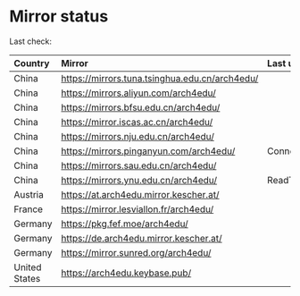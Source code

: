 <script src="./time.js"></script>
# Mirror status
Last check: <script type="text/javascript">localize(1673158983.5409026);</script>

|Country|Mirror|Last update|
|:------|:-----|:----------|
|China|https://mirrors.tuna.tsinghua.edu.cn/arch4edu/|<script type="text/javascript">localize(1673116340);</script>|
|China|https://mirrors.aliyun.com/arch4edu/|<script type="text/javascript">localize(1673073110);</script>|
|China|https://mirrors.bfsu.edu.cn/arch4edu/|<script type="text/javascript">localize(1673116340);</script>|
|China|https://mirror.iscas.ac.cn/arch4edu/|<script type="text/javascript">localize(1673116340);</script>|
|China|https://mirrors.nju.edu.cn/arch4edu/|<script type="text/javascript">localize(1673116340);</script>|
|China|https://mirrors.pinganyun.com/arch4edu/|ConnectTimeout|
|China|https://mirrors.sau.edu.cn/arch4edu/|<script type="text/javascript">localize(1671258899);</script>|
|China|https://mirrors.ynu.edu.cn/arch4edu/|ReadTimeout|
|Austria|https://at.arch4edu.mirror.kescher.at/|<script type="text/javascript">localize(1673116340);</script>|
|France|https://mirror.lesviallon.fr/arch4edu/|<script type="text/javascript">localize(1673116340);</script>|
|Germany|https://pkg.fef.moe/arch4edu/|<script type="text/javascript">localize(1673116340);</script>|
|Germany|https://de.arch4edu.mirror.kescher.at/|<script type="text/javascript">localize(1673116340);</script>|
|Germany|https://mirror.sunred.org/arch4edu/|<script type="text/javascript">localize(1673116340);</script>|
|United States|https://arch4edu.keybase.pub/|<script type="text/javascript">localize(1673116340);</script>|

<script src="./tablefilter/tablefilter.js"></script>
<script src="./table.js"></script>